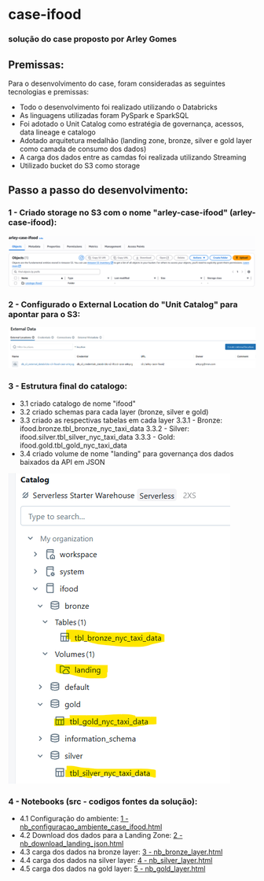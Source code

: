 # case-ifood

### solução do case proposto por Arley Gomes

## Premissas:

Para o desenvolvimento do case, foram consideradas as seguintes tecnologias e premissas:
- Todo o desenvolvimento foi realizado utilizando o Databricks
- As linguagens utilizadas foram PySpark e SparkSQL
- Foi adotado o Unit Catalog como estratégia de governança, acessos, data lineage e catalogo
- Adotado arquitetura medalhão (landing zone, bronze, silver e gold layer como camada de consumo dos dados)
- A carga dos dados entre as camdas foi realizada utilizando Streaming
- Utilizado bucket do S3 como storage

## Passo a passo do desenvolvimento:

###  1 - Criado storage no S3 com o nome "arley-case-ifood" (arley-case-ifood):
![bucket s3](imgs/s3.png)

###  2 -  Configurado o External Location do "Unit Catalog" para apontar para o S3:
![external location](imgs/external_location.png) 

###  3 -  Estrutura final do catalogo:
  - 3.1 criado catalogo de nome "ifood"
  - 3.2 criado schemas para cada layer (bronze, silver e gold)
  - 3.3 criado as respectivas tabelas em cada layer
      3.3.1 - Bronze: ifood.bronze.tbl_bronze_nyc_taxi_data
      3.3.2 - Silver: ifood.silver.tbl_silver_nyc_taxi_data
      3.3.3 - Gold:   ifood.gold.tbl_gold_nyc_taxi_data
  - 3.4 criado volume de nome "landing" para governança dos dados baixados da API em JSON

![external location](imgs/catalogo.png) 

###  4 - Notebooks (src - codigos fontes da solução):
  -  4.1  Configuração do ambiente: [1 - nb_configuracao_ambiente_case_ifood.html](https://github.com/arleycg/case-ifood/blob/main/src/1%20-%20nb_configuracao_ambiente_case_ifood.html)
  -  4.2  Download dos dados para a Landing Zone: [2 - nb_download_landing_json.html](https://github.com/arleycg/case-ifood/blob/main/src/2%20-%20nb_download_landing_json.html)
  -  4.3  carga dos dados na bronze layer: [3 - nb_bronze_layer.html](https://github.com/arleycg/case-ifood/blob/main/src/3%20-%20nb_bronze_layer.html)
  -  4.4  carga dos dados na silver layer: [4 - nb_silver_layer.html](https://github.com/arleycg/case-ifood/blob/main/src/4%20-%20nb_silver_layer.html)
  -  4.5  carga dos dados na gold layer: [5 - nb_gold_layer.html](https://github.com/arleycg/case-ifood/blob/main/src/5%20-%20nb_gold_layer.html)
